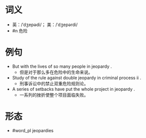 # 词义
- 英：/ˈdʒepədi/； 美：/ˈdʒepərdi/
- #n 危险
# 例句
- But with the lives of so many people in jeopardy .
	- 但是对于那么多在危险中的生命来说。
- Study of the rule against double jeopardy in criminal process ii .
	- 刑事诉讼中的禁止双重危险规则论。
- A series of setbacks have put the whole project in jeopardy .
	- 一系列的挫折使整个项目面临失败。
# 形态
- #word_pl jeopardies
